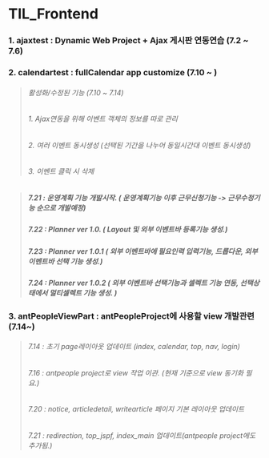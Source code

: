 ﻿# TIL_Frontend


### 1. ajaxtest : Dynamic Web Project + Ajax 게시판 연동연습 (7.2 ~ 7.6)


### 2. calendartest : fullCalendar app customize (7.10 ~ )
> ###### 활성화/수정된 기능 (7.10 ~ 7.14)
>	###### 1. Ajax연동을 위해 이벤트 객체의 정보를 따로 관리 
>	###### 2. 여러 이벤트 동시생성 (선택된 기간을 나누어 동일시간대 이벤트 동시생성)
>	###### 3. 이벤트 클릭 시 삭제

> ##### 7.21 : 운영계획 기능 개발시작. ( 운영계획기능 이후 근무신청기능 -> 근무수정기능 순으로 개발예정)
> ##### 7.22 : Planner ver 1.0. ( Layout 및 외부 이벤트바 등록기능 생성.)
> ##### 7.23 : Planner ver 1.0.1  ( 외부 이벤트바에 필요인력 입력기능, 드롭다운, 외부 이벤트바 선택 기능 생성.)
> ##### 7.24 : Planner ver 1.0.2 ( 외부 이벤트바 선택기능과 셀렉트 기능 연동, 선택상태에서 멀티셀렉트 기능 생성. )


### 3. antPeopleViewPart : antPeopleProject에 사용할 view 개발관련 (7.14~)
> ###### 7.14 : 초기 page레이아웃 업데이트 (index, calendar, top, nav, login) 
> ###### 7.16 : antpeople project로 view 작업 이관. (현재 기준으로 view 동기화 필요.)
> ###### 7.20 : notice, articledetail, writearticle 페이지 기본 레이아웃 업데이트
> ###### 7.21 : redirection, top_jspf, index_main 업데이트(antpeople project에도 추가됨.)
